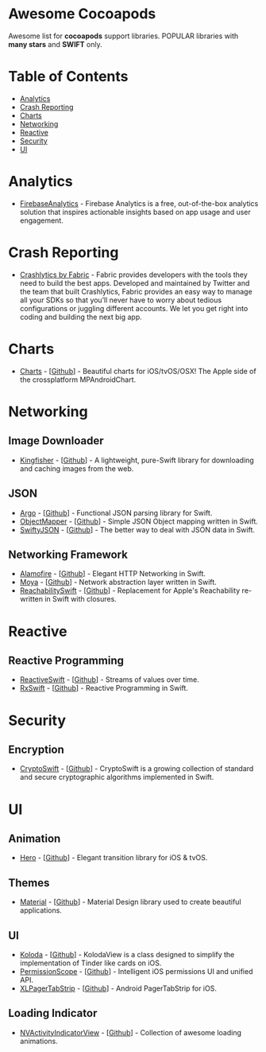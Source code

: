 # Awesome Cocoapods
Awesome list for **cocoapods** support libraries. 
POPULAR libraries with **many stars** and **SWIFT** only.

# Table of Contents
- [Analytics](https://github.com/freeskys/awesome-cocoapods#analytics)
- [Crash Reporting](https://github.com/freeskys/awesome-cocoapods#crash-reporting)
- [Charts](https://github.com/freeskys/awesome-cocoapods#charts)
- [Networking](https://github.com/freeskys/awesome-cocoapods#networking)
- [Reactive](https://github.com/freeskys/awesome-cocoapods#reactive)
- [Security](https://github.com/freeskys/awesome-cocoapods#security)
- [UI](https://github.com/freeskys/awesome-cocoapods#ui)

# Analytics
- [FirebaseAnalytics](https://cocoapods.org/pods/FirebaseAnalytics) - Firebase Analytics is a free, out-of-the-box analytics solution that inspires actionable insights based on app usage and user engagement.

# Crash Reporting
- [Crashlytics by Fabric](https://cocoapods.org/pods/Fabric) - Fabric provides developers with the tools they need to build the best apps. Developed and maintained by Twitter and the team that built Crashlytics, Fabric provides an easy way to manage all your SDKs so that you’ll never have to worry about tedious configurations or juggling different accounts. We let you get right into coding and building the next big app.

# Charts
- [Charts](https://cocoapods.org/pods/Charts) - [[Github](https://github.com/danielgindi/Charts)] - Beautiful charts for iOS/tvOS/OSX! The Apple side of the crossplatform MPAndroidChart.

# Networking

## Image Downloader
- [Kingfisher](https://cocoapods.org/pods/Kingfisher) - [[Github](https://github.com/onevcat/Kingfisher)] - A lightweight, pure-Swift library for downloading and caching images from the web.

## JSON
- [Argo](https://cocoapods.org/pods/Argo) - [[Github](https://github.com/thoughtbot/Argo)] - Functional JSON parsing library for Swift.
- [ObjectMapper](https://cocoapods.org/pods/ObjectMapper) - [[Github](https://github.com/Hearst-DD/ObjectMapper)] - Simple JSON Object mapping written in Swift.
- [SwiftyJSON](https://cocoapods.org/pods/SwiftyJSON) - [[Github](https://github.com/SwiftyJSON/SwiftyJSON)] - The better way to deal with JSON data in Swift.

## Networking Framework
- [Alamofire](https://cocoapods.org/pods/Alamofire) - [[Github](https://github.com/Alamofire/Alamofire)] - Elegant HTTP Networking in Swift.
- [Moya](https://cocoapods.org/pods/Moya) - [[Github](https://github.com/Moya/Moya)] - Network abstraction layer written in Swift.
- [ReachabilitySwift](https://cocoapods.org/pods/ReachabilitySwift) - [[Github](https://github.com/ashleymills/Reachability.swift)] - Replacement for Apple's Reachability re-written in Swift with closures.

# Reactive

## Reactive Programming
- [ReactiveSwift](https://cocoapods.org/pods/ReactiveSwift) - [[Github](https://github.com/ReactiveCocoa/ReactiveSwift)] - Streams of values over time.
- [RxSwift](https://cocoapods.org/pods/RxSwift) - [[Github](https://github.com/ReactiveX/RxSwift)] - Reactive Programming in Swift.

# Security

## Encryption
- [CryptoSwift](https://cocoapods.org/pods/CryptoSwift) - [[Github](https://github.com/krzyzanowskim/CryptoSwift)] - CryptoSwift is a growing collection of standard and secure cryptographic algorithms implemented in Swift.

# UI

## Animation
- [Hero](https://cocoapods.org/pods/Hero) - [[Github](https://github.com/lkzhao/Hero)] - Elegant transition library for iOS & tvOS.

## Themes
- [Material](https://cocoapods.org/pods/Material) - [[Github](https://github.com/CosmicMind/Material)] - Material Design library used to create beautiful applications.

## UI
- [Koloda](https://cocoapods.org/pods/Koloda) - [[Github](https://github.com/Yalantis/Koloda)] - KolodaView is a class designed to simplify the implementation of Tinder like cards on iOS.
- [PermissionScope](https://cocoapods.org/pods/PermissionScope) - [[Github](https://github.com/nickoneill/PermissionScope)] - Intelligent iOS permissions UI and unified API.
- [XLPagerTabStrip](https://cocoapods.org/pods/XLPagerTabStrip) - [[Github](https://github.com/xmartlabs/XLPagerTabStrip)] - Android PagerTabStrip for iOS.

## Loading Indicator
- [NVActivityIndicatorView](https://cocoapods.org/pods/NVActivityIndicatorView) - [[Github](https://github.com/ninjaprox/NVActivityIndicatorView)] - Collection of awesome loading animations.
